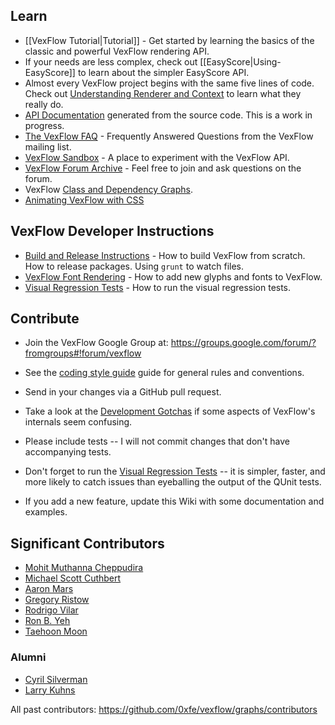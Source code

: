 ## Learn

* [[VexFlow Tutorial|Tutorial]] - Get started by learning the basics of the classic and powerful VexFlow rendering API.
* If your needs are less complex, check out [[EasyScore|Using-EasyScore]] to learn about the simpler EasyScore API.
* Almost every VexFlow project begins with the same five lines of code. Check out [Understanding Renderer and Context](https://github.com/0xfe/vexflow/wiki/Understanding-Renderer-&-Context) to learn what they really do.
* [API Documentation](http://public.vexflow.com/build/docs/) generated from the source code. This is a work in progress.
* [The VexFlow FAQ](The-VexFlow-FAQ) - Frequently Answered Questions from the VexFlow mailing list. 
* [VexFlow Sandbox](http://www.vexflow.com/docs/sandbox.html) - A place to experiment with the VexFlow API.
* [VexFlow Forum Archive](https://groups.google.com/forum/?fromgroups#!forum/vexflow) - Feel free to join and ask questions on the forum.
* VexFlow [Class and Dependency Graphs](https://github.com/0xfe/vexflow/wiki/VexFlow-Class-Diagrams).
* [Animating VexFlow with CSS](Animation-with-VexFlow-&-CSS)

## VexFlow Developer Instructions

* [Build and Release Instructions](Build-And-Release-Instructions) - How to build VexFlow from scratch. How to release packages. Using `grunt` to watch files.
* [VexFlow Font Rendering](https://github.com/0xfe/vexflow/wiki/VexFlow-Font-Rendering) - How to add new glyphs and fonts to VexFlow.
* [Visual Regression Tests](https://github.com/0xfe/vexflow/wiki/Visual-Regression-Tests) - How to run the visual regression tests.

## Contribute

* Join the VexFlow Google Group at: https://groups.google.com/forum/?fromgroups#!forum/vexflow
* See the [coding style guide](VexFlow-Coding-Style) guide for general rules and conventions.
* Send in your changes via a GitHub pull request.
* Take a look at the [Development Gotchas](https://github.com/0xfe/vexflow/wiki/Development-Gotchas) if some aspects of VexFlow's internals seem confusing.
* Please include tests -- I will not commit changes that don't have accompanying tests.
* Don't forget to run the [Visual Regression Tests](https://github.com/0xfe/vexflow/wiki/Visual-Regression-Tests) -- it is simpler, faster, and more likely to catch issues than eyeballing the output of the QUnit tests.

* If you add a new feature, update this Wiki with some documentation and examples.

## Significant Contributors

* [Mohit Muthanna Cheppudira](https://github.com/0xfe)
* [Michael Scott Cuthbert](https://github.com/mscuthbert)
* [Aaron Mars](https://github.com/aaronmars)
* [Gregory Ristow](https://github.com/gristow)
* [Rodrigo Vilar](https://github.com/rvilarl)
* [Ron B. Yeh](https://github.com/ronyeh)
* [Taehoon Moon](https://github.com/panarch)

### Alumni
* [Cyril Silverman](https://github.com/Silverwolf90)
* [Larry Kuhns](https://github.com/LarryKu)


All past contributors: https://github.com/0xfe/vexflow/graphs/contributors